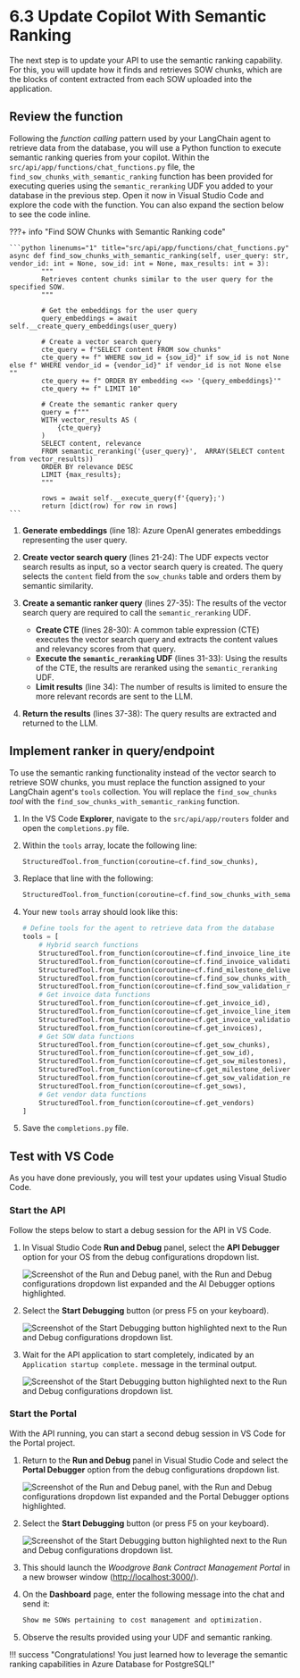 # 6.3 Update Copilot With Semantic Ranking

The next step is to update your API to use the semantic ranking capability. For this, you will update how it finds and retrieves SOW chunks, which are the blocks of content extracted from each SOW uploaded into the application.

## Review the function

Following the _function calling_ pattern used by your LangChain agent to retrieve data from the database, you will use a Python function to execute semantic ranking queries from your copilot. Within the `src/api/app/functions/chat_functions.py` file, the `find_sow_chunks_with_semantic_ranking` function has been provided for executing queries using the `semantic_reranking` UDF you added to your database in the previous step. Open it now in Visual Studio Code and explore the code with the function. You can also expand the section below to see the code inline.

???+ info "Find SOW Chunks with Semantic Ranking code"

    ```python linenums="1" title="src/api/app/functions/chat_functions.py"
    async def find_sow_chunks_with_semantic_ranking(self, user_query: str, vendor_id: int = None, sow_id: int = None, max_results: int = 3):
            """
            Retrieves content chunks similar to the user query for the specified SOW.
            """
    
            # Get the embeddings for the user query
            query_embeddings = await self.__create_query_embeddings(user_query)
    
            # Create a vector search query
            cte_query = f"SELECT content FROM sow_chunks"
            cte_query += f" WHERE sow_id = {sow_id}" if sow_id is not None else f" WHERE vendor_id = {vendor_id}" if vendor_id is not None else ""
            cte_query += f" ORDER BY embedding <=> '{query_embeddings}'"
            cte_query += f" LIMIT 10"
    
            # Create the semantic ranker query
            query = f"""
            WITH vector_results AS (
                {cte_query}
            )
            SELECT content, relevance
            FROM semantic_reranking('{user_query}',  ARRAY(SELECT content from vector_results))
            ORDER BY relevance DESC
            LIMIT {max_results};
            """
    
            rows = await self.__execute_query(f'{query};')
            return [dict(row) for row in rows]
    ```

1. **Generate embeddings** (line 18): Azure OpenAI generates embeddings representing the user query.

2. **Create vector search query** (lines 21-24): The UDF expects vector search results as input, so a vector search query is created. The query selects the `content` field from the `sow_chunks` table and orders them by semantic similarity.

3. **Create a semantic ranker query** (lines 27-35): The results of the vector search query are required to call the `semantic_reranking` UDF.

    - **Create CTE** (lines 28-30): A common table expression (CTE) executes the vector search query and extracts the content values and relevancy scores from that query.
    - **Execute the `semantic_reranking` UDF** (lines 31-33): Using the results of the CTE, the results are reranked using the `semantic_reranking` UDF.
    - **Limit results** (line 34): The number of results is limited to ensure the more relevant records are sent to the LLM.

4. **Return the results** (lines 37-38): The query results are extracted and returned to the LLM.

## Implement ranker in query/endpoint

To use the semantic ranking functionality instead of the vector search to retrieve SOW chunks, you must replace the function assigned to your LangChain agent's `tools` collection. You will replace the `find_sow_chunks` _tool_ with the `find_sow_chunks_with_semantic_ranking` function.

1. In the VS Code **Explorer**, navigate to the `src/api/app/routers` folder and open the `completions.py` file.

2. Within the `tools` array, locate the following line:

    ```python
    StructuredTool.from_function(coroutine=cf.find_sow_chunks),
    ```

3. Replace that line with the following:

    ```python
    StructuredTool.from_function(coroutine=cf.find_sow_chunks_with_semantic_ranking),
    ```

4. Your new `tools` array should look like this:

    ```python hl_lines="7"
    # Define tools for the agent to retrieve data from the database
    tools = [
        # Hybrid search functions
        StructuredTool.from_function(coroutine=cf.find_invoice_line_items),
        StructuredTool.from_function(coroutine=cf.find_invoice_validation_results),
        StructuredTool.from_function(coroutine=cf.find_milestone_deliverables),
        StructuredTool.from_function(coroutine=cf.find_sow_chunks_with_semantic_ranking),
        StructuredTool.from_function(coroutine=cf.find_sow_validation_results),
        # Get invoice data functions
        StructuredTool.from_function(coroutine=cf.get_invoice_id),
        StructuredTool.from_function(coroutine=cf.get_invoice_line_items),
        StructuredTool.from_function(coroutine=cf.get_invoice_validation_results),
        StructuredTool.from_function(coroutine=cf.get_invoices),
        # Get SOW data functions
        StructuredTool.from_function(coroutine=cf.get_sow_chunks),
        StructuredTool.from_function(coroutine=cf.get_sow_id),
        StructuredTool.from_function(coroutine=cf.get_sow_milestones),
        StructuredTool.from_function(coroutine=cf.get_milestone_deliverables),
        StructuredTool.from_function(coroutine=cf.get_sow_validation_results),
        StructuredTool.from_function(coroutine=cf.get_sows),
        # Get vendor data functions
        StructuredTool.from_function(coroutine=cf.get_vendors)
    ]
    ```

5. Save the `completions.py` file.

## Test with VS Code

As you have done previously, you will test your updates using Visual Studio Code.

### Start the API

Follow the steps below to start a debug session for the API in VS Code.

1. In Visual Studio Code **Run and Debug** panel, select the **API Debugger** option for your OS from the debug configurations dropdown list.

    ![Screenshot of the Run and Debug panel, with the Run and Debug configurations dropdown list expanded and the AI Debugger options highlighted.](../img/vs-code-run-and-debug-selection.png)

2. Select the **Start Debugging** button (or press F5 on your keyboard).

    ![Screenshot of the Start Debugging button highlighted next to the Run and Debug configurations dropdown list.](../img/vs-code-start-debugging.png)

3. Wait for the API application to start completely, indicated by an `Application startup complete.` message in the terminal output.

    ![Screenshot of the Start Debugging button highlighted next to the Run and Debug configurations dropdown list.](../img/vs-code-api-application-startup-complete.png)

### Start the Portal

With the API running, you can start a second debug session in VS Code for the Portal project.

1. Return to the **Run and Debug** panel in Visual Studio Code and select the **Portal Debugger** option from the debug configurations dropdown list.

    ![Screenshot of the Run and Debug panel, with the Run and Debug configurations dropdown list expanded and the Portal Debugger options highlighted.](../img/vs-code-run-and-debug-portal-debugger.png)

2. Select the **Start Debugging** button (or press F5 on your keyboard).

    ![Screenshot of the Start Debugging button highlighted next to the Run and Debug configurations dropdown list.](../img/vs-code-start-debugging.png)

3. This should launch the _Woodgrove Bank Contract Management Portal_ in a new browser window (<http://localhost:3000/>).

4. On the **Dashboard** page, enter the following message into the chat and send it:

    ```bash title=""
    Show me SOWs pertaining to cost management and optimization.
    ```

5. Observe the results provided using your UDF and semantic ranking.

!!! success "Congratulations! You just learned how to leverage the semantic ranking capabilities in Azure Database for PostgreSQL!"
